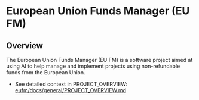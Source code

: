 # European Union Funds Manager (EU FM)

## Overview

The European Union Funds Manager (EU FM) is a software project aimed at using AI to help manage and implement projects using non-refundable funds from the European Union.

- See detailed context in PROJECT_OVERVIEW: [eufm/docs/general/PROJECT_OVERVIEW.md](eufm/docs/general/PROJECT_OVERVIEW.md)
